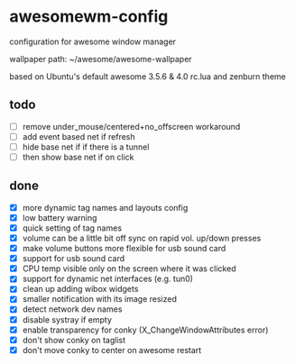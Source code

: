 # awesomewm-config
configuration for awesome window manager

wallpaper path: ~/awesome/awesome-wallpaper

based on Ubuntu's default awesome 3.5.6 & 4.0 rc.lua and zenburn theme

## todo
- [ ] remove under_mouse/centered+no_offscreen workaround
- [ ] add event based net if refresh
- [ ] hide base net if if there is a tunnel
- [ ] then show base net if on click

## done
- [x] more dynamic tag names and layouts config
- [x] low battery warning
- [x] quick setting of tag names
- [x] volume can be a little bit off sync on rapid vol. up/down presses
- [x] make volume buttons more flexible for usb sound card
- [x] support for usb sound card
- [x] CPU temp visible only on the screen where it was clicked
- [x] support for dynamic net interfaces (e.g. tun0)
- [x] clean up adding wibox widgets
- [x] smaller notification with its image resized
- [x] detect network dev names
- [x] disable systray if empty
- [x] enable transparency for conky (X_ChangeWindowAttributes error)
- [x] don't show conky on taglist
- [x] don't move conky to center on awesome restart
